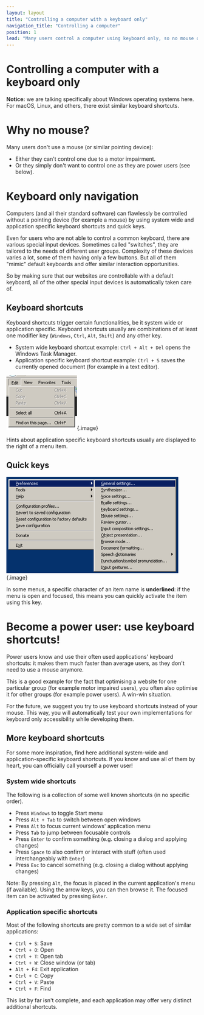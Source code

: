 ```yaml
---
layout: layout
title: "Controlling a computer with a keyboard only"
navigation_title: "Controlling a computer"
position: 1
lead: "Many users control a computer using keyboard only, so no mouse or similar pointing device is available. Thus, it's crucial that any software (including websites) is usable by keyboard only. This doesn't only benefit disabled users, but also power users."
---
```


# Controlling a computer with a keyboard only

**Notice:** we are talking specifically about Windows operating systems here. For macOS, Linux, and others, there exist similar keyboard shortcuts.

# Why no mouse?

Many users don't use a mouse (or similar pointing device):

- Either they can't control one due to a motor impairment.
- Or they simply don't want to control one as they are power users (see below).

# Keyboard only navigation

Computers (and all their standard software) can flawlessly be controlled without a pointing device (for example a mouse) by using system wide and application specific keyboard shortcuts and quick keys.

Even for users who are not able to control a common keyboard, there are various special input devices. Sometimes called "switches", they are tailored to the needs of different user groups. Complexity of these devices varies a lot, some of them having only a few buttons. But all of them "mimic" default keyboards and offer similar interaction opportunities.

So by making sure that our websites are controllable with a default keyboard, all of the other special input devices is automatically taken care of.

## Keyboard shortcuts

Keyboard shortcuts trigger certain functionalities, be it system wide or application specific. Keyboard shortcuts usually are combinations of at least one modifier key (`Windows`, `Ctrl`, `Alt`, `Shift`) and any other key.

- System wide keyboard shortcut example: `Ctrl + Alt + Del` opens the Windows Task Manager.
- Application specific keyboard shortcut example: `Ctrl + S` saves the currently opened document (for example in a text editor).

![Edit menu of Internet Explorer 11](_media/edit-menu-of-internet-explorer-11.png){.image}

Hints about application specific keyboard shortcuts usually are displayed to the right of a menu item.

## Quick keys

![Preferences menu of NVDA](_media/preferences-menu-of-nvda.png){.image}

In some menus, a specific character of an item name is __underlined__: if the menu is open and focused, this means you can quickly activate the item using this key.

# Become a power user: use keyboard shortcuts!

Power users know and use their often used applications' keyboard shortcuts: it makes them much faster than average users, as they don't need to use a mouse anymore.

This is a good example for the fact that optimising a website for one particular group (for example motor impaired users), you often also optimise it for other groups (for example power users). A win-win situation.

For the future, we suggest you try to use keyboard shortcuts instead of your mouse. This way, you will automatically test your own implementations for keyboard only accessibility while developing them.

## More keyboard shortcuts

For some more inspiration, find here additional system-wide and application-specific keyboard shortcuts. If you know and use all of them by heart, you can officially call yourself a power user!

### System wide shortcuts

The following is a collection of some well known shortcuts (in no specific order).

- Press `Windows` to toggle Start menu
- Press `Alt + Tab` to switch between open windows
- Press `Alt` to focus current windows' application menu
- Press `Tab` to jump between focusable controls
- Press `Enter` to confirm something (e.g. closing a dialog and applying changes)
- Press `Space` to also confirm or interact with stuff (often used interchangeably with `Enter`)
- Press `Esc` to cancel something (e.g. closing a dialog without applying changes)

Note: By pressing `Alt`, the focus is placed in the current application's menu (if available). Using the arrow keys, you can then browse it. The focused item can be activated by pressing `Enter`.

### Application specific shortcuts

Most of the following shortcuts are pretty common to a wide set of similar applications:

- `Ctrl + S`: Save
- `Ctrl + O`: Open
- `Ctrl + T`: Open tab
- `Ctrl + W`: Close window (or tab)
- `Alt + F4`: Exit application
- `Ctrl + C`: Copy
- `Ctrl + V`: Paste
- `Ctrl + F`: Find

This list by far isn't complete, and each application may offer very distinct additional shortcuts.